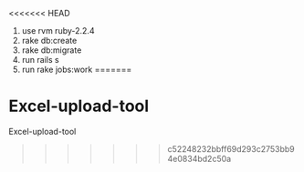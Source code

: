 <<<<<<< HEAD
1. use rvm ruby-2.2.4
2. rake db:create
3. rake db:migrate
4. run rails s
5. run rake jobs:work
=======
# Excel-upload-tool
Excel-upload-tool
>>>>>>> c52248232bbff69d293c2753bb94e0834bd2c50a
